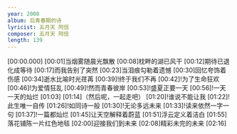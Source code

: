 ```yaml
---
year: 2008
album: 后青春期的诗
lyricist: 五月天 阿信
composer: 五月天 阿信
length: 139
---
```

[00:00.000]
[00:01]当烟雾随晨光飘散
[00:08]枕畔的湖已风干
[00:12]期待已退化成等待
[00:17]而我告别了突然
[00:23]当泪痕勾勒着遗憾
[00:30]回忆夸饰着伤感
[00:34]逝水比喻时光荏苒
[00:39]!终于我们不再
[00:42]!为了生命狂欢
[00:46]!为爱情狂乱
[00:49]!然而青春彼岸
[00:53]!盛夏正要一天
[00:56]!一天一天的灿烂
[01:03]
[01:14]（然后呢，一起走吧）
[01:20]!谁说不能让我
[01:22]!此生唯一自传
[01:26]!如同诗一般
[01:30]!无论多远未来
[01:33]!读来依然一字一句
[01:37]!一篇都灿烂
[01:45]让天空解释着蔚蓝
[01:51]浮云定义着洁白
[01:55]落花铺陈一片红色地毯
[02:00]迎接我们到未来
[02:08]精彩未完的未来
[02:16]